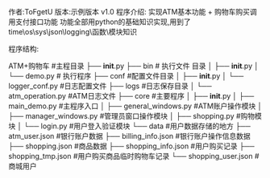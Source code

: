 作者:ToFgetU
版本:示例版本 v1.0
程序介绍:
    实现ATM基本功能 + 购物车购买调用支付接口功能
    功能全部用python的基础知识实现,用到了time\os\sys\json\logging\函数\模块知识


程序结构:

ATM+购物车 #主程目录
├── __init__.py
├── bin # 执行文件 目录
│   ├── __init__.py
│   └── demo.py # 执行程序
├── conf #配置文件目录
│   ├── __init__.py
│   └── logger_conf.py  #日志配置文件
├── logs #日志保存目录
│   └── atm_operation.py  #ATM日志文件
├── core #主要程序
│   ├── __init__.py
│   ├── main_demo.py  #主程序入口
│   ├── general_windows.py  #ATM账户操作模块
│   ├── manager_windows.py  #管理员窗口操作模块
│   ├── shopping.py  #购物模块
│   └── login.py     #用户登入验证模块
└── data  #用户数据存储的地方
    ├── atm_user.json  #银行账户数据
    ├── billing_info.json  #银行账户操作信息数据
    ├── shopping.json  #商品数据
    ├── shopping_info.json  #用户购买记录
    ├── shopping_tmp.json  #用户购买商品临时购物车记录
    └── shopping_user.json #商城用户


